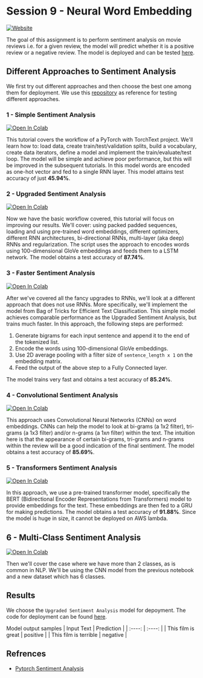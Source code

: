 # Session 9 - Neural Word Embedding

[![Website](https://img.shields.io/badge/Website-blue.svg)](http://face-operations.s3-website-us-east-1.amazonaws.com/)

The goal of this assignment is to perform sentiment analysis on movie reviews i.e. for a given review, the model will predict whether it is a positive review or a negative review. The model is deployed and can be tested [here](http://face-operations.s3-website-us-east-1.amazonaws.com).

## Different Approaches to Sentiment Analysis

We first try out different approaches and then choose the best one among them for deployment. We use this [repository](https://github.com/bentrevett/pytorch-sentiment-analysis) as reference for testing different approaches.

### 1 - Simple Sentiment Analysis

[![Open In Colab](https://colab.research.google.com/assets/colab-badge.svg)](https://colab.research.google.com/github/pankaj90382/TSAI-2/blob/master/S9/1%20-%20Simple%20Sentiment%20Analysis.ipynb)

This tutorial covers the workflow of a PyTorch with TorchText project. We'll learn how to: load data, create train/test/validation splits, build a vocabulary, create data iterators, define a model and implement the train/evaluate/test loop. The model will be simple and achieve poor performance, but this will be improved in the subsequent tutorials. In this model words are encoded as one-hot vector and fed to a single RNN layer. This model attains test accuracy of just **45.94%**.

### 2 - Upgraded Sentiment Analysis

[![Open In Colab](https://colab.research.google.com/assets/colab-badge.svg)](https://colab.research.google.com/github/pankaj90382/TSAI-2/blob/master/S9/2%20-%20Upgraded%20Sentiment%20Analysis.ipynb)

Now we have the basic workflow covered, this tutorial will focus on improving our results. We'll cover: using packed padded sequences, loading and using pre-trained word embeddings, different optimizers, different RNN architectures, bi-directional RNNs, multi-layer (aka deep) RNNs and regularization. The script uses the approach to encodes  words using 100-dimensional GloVe embeddings and feeds them to a LSTM network. The model obtains a test accuracy of **87.74%**.

### 3 - Faster Sentiment Analysis

[![Open In Colab](https://colab.research.google.com/assets/colab-badge.svg)](https://colab.research.google.com/github/pankaj90382/TSAI-2/blob/master/S9/3%20-%20Faster%20Sentiment%20Analysis.ipynb)

After we've covered all the fancy upgrades to RNNs, we'll look at a different approach that does not use RNNs. More specifically, we'll implement the model from Bag of Tricks for Efficient Text Classification. This simple model achieves comparable performance as the Upgraded Sentiment Analysis, but trains much faster.
In this approach, the following steps are performed:

1. Generate bigrams for each input sentence and append it to the end of the tokenized list.
2. Encode the words using 100-dimensional GloVe embeddings.
3. Use 2D average pooling with a filter size of `sentence_length x 1` on the embedding matrix.
4. Feed the output of the above step to a Fully Connected layer.

The model trains very fast and obtains a test accuracy of **85.24%**.

### 4 - Convolutional Sentiment Analysis

[![Open In Colab](https://colab.research.google.com/assets/colab-badge.svg)](https://colab.research.google.com/github/pankaj90382/TSAI-2/blob/master/S9/Convolutional%20Sentiment%20Analysis.ipynb)

This approach uses Convolutional Neural Networks (CNNs) on word embeddings. CNNs can help the model to look at bi-grams (a 1x2 filter), tri-grams (a 1x3 filter) and/or n-grams (a 1x*n* filter) within the text. The intuition here is that the appearance of certain bi-grams, tri-grams and n-grams within the review will be a good indication of the final sentiment. The model obtains a test accuracy of **85.69%**.

### 5 - Transformers Sentiment Analysis

[![Open In Colab](https://colab.research.google.com/assets/colab-badge.svg)](https://colab.research.google.com/github/pankaj90382/TSAI-2/blob/master/S9/6%20-%20Transformers%20for%20Sentiment%20Analysis.ipynb)

In this approach, we use a pre-trained transformer model, specifically the BERT (Bidirectional Encoder Representations from Transformers) model to provide embeddings for the text. These embeddings are then fed to a GRU for making predictions. The model obtains a test accuracy of **91.88%**. Since the model is huge in size, it cannot be deployed on AWS lambda.

## 6 - Multi-Class Sentiment Analysis

[![Open In Colab](https://colab.research.google.com/assets/colab-badge.svg)](https://colab.research.google.com/github/pankaj90382/TSAI-2/blob/master/S9/5%20-%20Multi-class%20Sentiment%20Analysis.ipynb)

Then we'll cover the case where we have more than 2 classes, as is common in NLP. We'll be using the CNN model from the previous notebook and a new dataset which has 6 classes.


## Results

We choose the `Upgraded Sentiment Analysis` model for depoyment. The code for deployment can be found [here](deployment).

Model output samples
| Input Text | Prediction |
| :----: | :----: |
| This film is great | positive |
| This film is terrible | negative |

## Refrences
  -  [Pytorch Sentiment Analysis](https://github.com/bentrevett/pytorch-sentiment-analysis)
